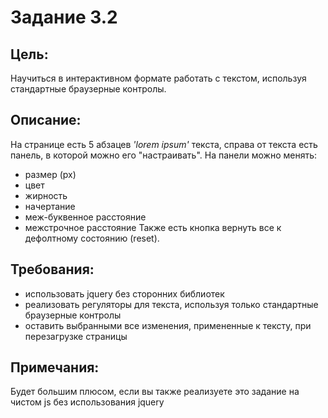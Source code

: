 # Задание 3.2

## Цель:
Научиться в интерактивном формате работать с текстом, используя стандартные браузерные контролы.

## Описание:
На странице есть 5 абзацев _'lorem ipsum'_ текста, справа от текста есть панель, в которой можно его "настраивать".
На панели можно менять:
- размер (px)
- цвет
- жирность
- начертание
- меж-буквенное расстояние
- межстрочное расстояние
Также есть кнопка вернуть все к дефолтному состоянию (reset).

## Требования:
- использовать jquery без сторонних библиотек
- реализовать регуляторы для текста, используя только стандартные браузерные контролы
- оставить выбранными все изменения, примененные к тексту, при перезагрузке страницы 

## Примечания:
Будет большим плюсом, если вы также реализуете это задание на чистом js без использования jquery
